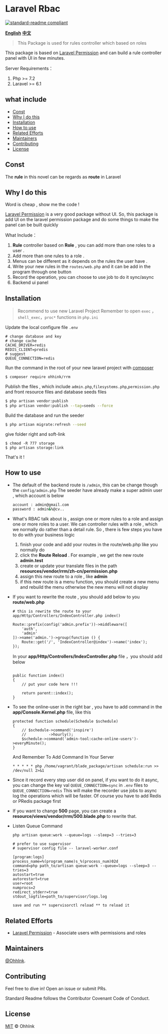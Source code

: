 # Laravel Rbac
[![standard-readme compliant](https://img.shields.io/badge/readme%20style-standard-brightgreen.svg?style=flat-square)](https://github.com/RichardLitt/standard-readme)

**[English](https://github.com/ouhaohan8023/rrm/blob/master/README.md)**
**[中文](https://github.com/ouhaohan8023/rrm/blob/master/README.cn.md)**

> This Package is used for rules controller which based on roles

This package is based on [Laravel Permission](https://github.com/spatie/laravel-permission.git) and can build a rule controller panel with UI in few minutes.

Server Requirements：

1. Php >= 7.2
2. Laravel >= 6.1

## what include

- [Const](#Const)
- [Why I do this](#Why-I-do-this)
- [Installation](#Installation)
- [How to use](#How-to-use)
- [Related Efforts](#Related-Efforts)
- [Maintainers](#Maintainers)
- [Contributing](#Contributing)
- [License](#License)

## Const
The **rule** in this novel can be regards as **route** in Laravel

## Why I do this

Word is cheap , show me the code !

[Laravel Permission](https://github.com/spatie/laravel-permission.git) is a very good package without UI. So, this package is add UI on the laravel permission package and do some things to make the panel can be built quickly

What Include：

1. **Rule** controller based on **Role** , you can add more than one roles to a user .
2. Add more than one rules to a role .
3. Menus can be different as it depends on the rules the user have .
4. Write your new rules in the `routes/web.php` and it can be add in the program through one button
5. Record the operation, you can choose to use job to do it sync/async
6. Backend ui panel

## Installation
> Recommend to use new Laravel Project
> Remember to open `exec` ，`shell_exec`，`proc*` functions in `php.ini` 

Update the local configure file `.env`
```$xslt
# change database and key
# change cache
CACHE_DRIVER=redis
REDIS_CLIENT=predis
# suggest
QUEUE_CONNECTION=redis
```

Run the command in the root of your new laravel project with [composer](https://getcomposer.org/)
```sh
$ composer require ohhink/rrm
```

Publish the files , which include `admin.php`,`filesystems.php`,`permission.php` and front resource files and database seeds files
```sh
$ php artisan vendor:publish
$ php artisan vendor:publish --tag=seeds --force
```

Build the database and run the seeder
```sh
$ php artisan migrate:refresh --seed
```

give folder right and soft-link
```$xslt
$ chmod -R 777 storage
$ php artisan storage:link
```

That's it !

## How to use

 - The default of the backend route is `/admin`, this can be change though the `config/admin.php`
   The seeder have already make a super admin user , which account is below
   ```sh
   account : admin@gmail.com
   password : admin&%@cv..
   ```

 - What's RBAC talk about is , assign one or more rules to a role and assign one or more roles to a user. We can controller rules with a role , which we normally do rather than a detail rule.
     So , there is few steps you have to do with your business logic
     1. finish your code and add your routes in the route/web.php like you normally do
     2. click the **Route Reload** . For example , we get the new route **admin.test**
     3. create or update your translate files in the path **resources/vendor/rrm/zh-cn/permission.php**
     4. assign this new route to a role , like **admin**
     5. if this new route is a menu function, you should create a new menu and rebuild the menu otherwise the new menu will not display
     
 - If you want to rewrite the route , you should add below to you **route/web.php**
   ```$php
   # this is rewrite the route to your app/Http/Controllers/IndexController.php index()
   
   Route::prefix(config('admin.prefix'))->middleware([
       'auth',
       'admin'
   ])->name('admin.')->group(function () {
       Route::get('/', 'IndexController@index')->name('index');
   });
   ```
   In your **app/Http/Controllers/IndexController.php** file ，you should add below 
   ```$php
   
   public function index()
   {
       // put your code here !!!
   
       return parent::index();
   }
   ```

 - To see the online-user in the right bar , you have to add command in the **app/Console.Kernel.php** file, like this
   ```$php
   protected function schedule(Schedule $schedule)
   {
       // $schedule->command('inspire')
       //          ->hourly();
       $schedule->command('admin-tool:cache-online-users')->everyMinute();
   }
   ```
   
   And Remember To Add Command In Your Server
   ```$php
   * * * * * php /home/vagrant/blade_package/artisan schedule:run >> /dev/null 2>&1
   ```

 - Since it record every step user did on panel, if you want to do it async, you can change the key val `QUEUE_CONNECTION=sync` in `.env` files to `QUEUE_CONNECTION=redis`
   This will make the recorder use jobs to async log the operations which will be faster. Of course you have to add Redis or PRedis package first 

 - If you want to change **500** page, you can create a **resource/views/vendor/rrm/500.blade.php** to rewrite that. 

 - Listen Queue Command 
    ```$php
    php artisan queue:work --queue=logs --sleep=3 --tries=3
   
   # prefer to use supervisor
   # supervisor config file -- laravel-worker.conf
   
   [program:logs]
   process_name=%(program_name)s_%(process_num)02d
   command=php path_to/artisan queue:work --queue=logs --sleep=3 --tries=3
   autostart=true
   autorestart=true
   user=root
   numprocs=2
   redirect_stderr=true
   stdout_logfile=path_to/supervisor/logs.log
   
   save and run ** supervisorctl reload ** to reload it
    ```
## Related Efforts

- [Laravel Permission](https://github.com/spatie/laravel-permission.git) - Associate users with permissions and roles

## Maintainers

[@OhhInk](https://github.com/ouhaohan8023).

## Contributing

Feel free to dive in! Open an issue or submit PRs.

Standard Readme follows the Contributor Covenant Code of Conduct.

## License

[MIT](LICENSE) © OhhInk
